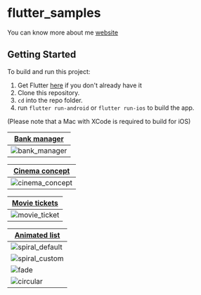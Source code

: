 # flutter_samples

You can know more about me [website](https://oscarviana20.github.io/)

## Getting Started
To build and run this project:

1. Get Flutter [here](https://flutter.dev) if you don't already have it
2. Clone this repository.
3. `cd` into the repo folder.
4. run `flutter run-android` or `flutter run-ios` to build the app.

(Please note that a Mac with XCode is required to build for iOS)

|   [**Bank manager**](https://github.com/OscarViana20/flutter_samples/tree/main/lib/src/dribbble_sample/bank_manager)  |
|------------|
|  ![bank_manager](https://github.com/user-attachments/assets/24cbed29-657f-4a30-ab61-44e46653a0db)  |

|   [**Cinema concept**](https://github.com/OscarViana20/flutter_samples/tree/main/lib/src/dribbble_sample/cinema_concept)  |
|------------|
|  ![cinema_concept](https://github.com/user-attachments/assets/e6259d6d-934c-4e2d-978c-2f9640e18705)  |

|   [**Movie tickets**](https://github.com/OscarViana20/flutter_samples/tree/main/lib/src/dribbble_sample/movie_tickets)  |
|------------|
|  ![movie_ticket](https://github.com/user-attachments/assets/d37b2f62-9cbb-4303-b7cf-2b74a0fdaee5)  |

|   [**Animated list**](https://github.com/OscarViana20/flutter_samples/tree/main/lib/src/app_challenge/animated_list)  |
|------------|
|  ![spiral_default](https://github.com/user-attachments/assets/be04e034-73e6-4197-8941-de9046253207)  |
|  ![spiral_custom](https://github.com/user-attachments/assets/6bafdc80-7c05-4f8a-b27f-82bc5102bf9d)  |
|  ![fade](https://github.com/user-attachments/assets/8fa48275-7343-4e15-881d-063f7fc33a12)  |
|  ![circular](https://github.com/user-attachments/assets/64086bc7-0401-49fb-87a8-3644c960a9f6)  |


